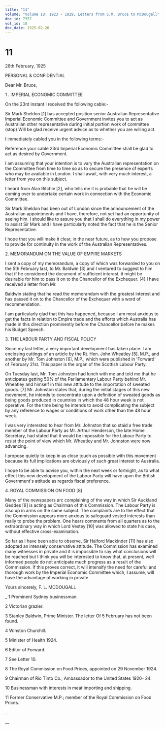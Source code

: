 ```yaml
---
title: "11"
volume: "Volume 18: 1923 - 1929, Letters from S.M. Bruce to McDougall"
doc_id: 7357
vol_id: 18
doc_date: 1925-02-26
---
```


# 11

26th February, 1925

PERSONAL &amp; CONFIDENTIAL

Dear Mr. Bruce,

1 . IMPERIAL ECONOMIC COMMITTEE

On the 23rd instant I received the following cable:-

Sir Mark Sheldon [1] has accepted position senior Australian Representative Imperial Economic Committee and Government invites you to act as Australian other representative during initial portion work of committee (stop) Will be glad receive urgent advice as to whether you are willing act.

I immediately cabled you in the following terms:-

Reference your cable 23rd Imperial Economic Committee shall be glad to act as desired by Government.

I am assuming that your intention is to vary the Australian representation on the Committee from time to time so as to secure the presence of experts who may be available in London. I shall await, with very much interest, a letter from you on this subject.

I heard from Alan Ritchie [2], who tells me it is probable that he will be coming over to undertake certain work in connection with the Economic Committee.

Sir Mark Sheldon has been out of London since the announcement of the Australian appointments and I have, therefore, not yet had an opportunity of seeing him. I should like to assure you that I shall do everything in my power to assist Sir Mark and I have particularly noted the fact that he is the Senior Representative.

I hope that you will make it clear, in the near future, as to how you propose to provide for continuity in the work of the Australian Representatives.

2\. MEMORANDUM ON THE VALUE OF EMPIRE MARKETS

I sent a copy of my memorandum, a copy of which was forwarded to you on the 5th February last, to Mr. Baldwin [3] and I ventured to suggest to him that if he considered the document of sufficient interest, it might be desirable for him to pass it on to the Chancellor of the Exchequer. [4] I have received a letter from Mr.

Baldwin stating that he read the memorandum with the greatest interest and has passed it on to the Chancellor of the Exchequer with a word of recommendation.

I am particularly glad that this has happened, because I am most anxious to get the facts in relation to Empire trade and the efforts which Australia has made in this direction prominently before the Chancellor before he makes his Budget Speech.

3\. THE LABOUR PARTY AND FISCAL POLICY

Since my last letter, a very important development has taken place. I am enclosing cuttings of an article by the Rt. Hon. John Wheatley [5], M.P., and another by Mr. Tom Johnston [6], M.P., which were published in 'Forward' of February 21st. This paper is the organ of the Scottish Labour Party.

On Tuesday last, Mr. Tom Johnston had lunch with me and told me that he anticipates getting 50% of the Parliamentary Labour Party behind Mr. Wheatley and himself in this new attitude to the importation of sweated goods. [7] Mr. Johnston states that, during the initial stages of this new movement, he intends to concentrate upon a definition of sweated goods as being goods produced in countries in which the 48 hour week is not operative. For the time being he intends to avoid complicating the subject by any reference to wages or conditions of work other than the 48 hour week.

I was very interested to hear from Mr. Johnston that so staid a free trade member of the Labour Party as Mr. Arthur Henderson, the late Home Secretary, had stated that it would be impossible for the Labour Party to resist the point of view which Mr. Wheatley and Mr. Johnston were now advancing.

I propose quietly to keep in as close touch as possible with this movement because its full implications are obviously of such great interest to Australia.

I hope to be able to advise you, within the next week or fortnight, as to what effect this new development of the Labour Party will have upon the British Government's attitude as regards fiscal preference.

4\. ROYAL COMMISSION ON FOOD [8]

Many of the newspapers arc complaining of the way in which Sir Auckland Geddes [9] is acting as Chairman of this Commission. The Labour Party is also up in arms on the same subject. The complaints are to the effect that the Commission appears more anxious to safeguard vested interests than really to probe the problem. One hears comments from all quarters as to the extraordinary way in which Lord Vestey [10] was allowed to state his case, without effective cross-examination.

So far as I have been able to observe, Sir Halford Mackinder [11] has also adopted an intensely conservative attitude. The Commission has examined many witnesses in private and it is impossible to say what conclusions will be reached but I think you will be interested to know that, at present, well informed people do not anticipate much progress as a result of the Commission. If this proves correct, it will intensify the need for careful and thorough work by the Imperial Economic Committee which, I assume, will have the advantage of working in private.

Yours sincerely, F. L. MCDOUGALL 

_ 1 Prominent Sydney businessman.

2 Victorian grazier.

3 Stanley Baldwin, Prime Minister. The letter Of 5 February has not been found.

4 Winston Churchill.

5 Minister of Health 1924.

6 Editor of Forward.

7 See Letter 10.

8 The Royal Commission on Food Prices, appointed on 29 November 1924.

9 Chairman of Rio Tinto Co.; Ambassador to the United States 1920- 24.

10 Businessman with interests in meat importing and shipping.

11 Former Conservative M.P.; member of the Royal Commission on Food Prices.

_

__
